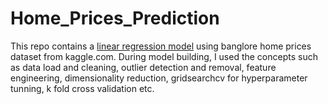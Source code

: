 # Home_Prices_Prediction

This repo contains a <span style="text-decoration:underline"> linear regression model</span> using banglore home prices dataset from kaggle.com. </n>
During model building, I used the concepts such as data load and cleaning, outlier detection and removal, feature engineering, dimensionality reduction, gridsearchcv for hyperparameter tunning, k fold cross validation etc.

